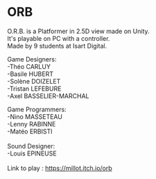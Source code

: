 # ORB
O.R.B. is a Platformer in 2.5D view made on Unity.  <br>
It's playable on PC with a controller. <br>
Made by 9 students at Isart Digital. <br>

Game Designers: <br>
-Théo CARLUY <br>
-Basile HUBERT <br>
-Solène DOIZELET <br>
-Tristan LEFEBURE <br>
-Axel BASSELIER-MARCHAL <br>
  
Game Programmers: <br>
-Nino MASSETEAU <br>
-Lenny RABINNE <br>
-Matéo ERBISTI <br>
   <br>
Sound Designer: <br>
-Louis EPINEUSE <br>
 <br>
Link to play : https://millot.itch.io/orb
